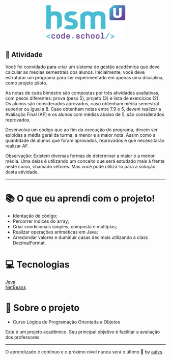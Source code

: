 <div align='center'>
<img src=".github/logo.png" width='250'>
</div>

## 🚀 Atividade

Você foi convidado para criar um sistema de gestão acadêmica que deve calcular as médias semestrais dos alunos.
Inicialmente, você deve estruturar um programa para ser experimentado em apenas uma disciplina, como projeto piloto.

As notas de cada bimestre são compostas por três atividades avaliativas, com pesos diferentes: prova (peso 5), projeto (3) e lista de exercícios (2).
Os alunos são considerados aprovados, caso obtenham média semestral superior ou igual a 8.
Caso obtenham notas entre 7.9 e 5, devem realizar a Avaliação Final (AF) e os alunos com médias abaixo de 5, são considerados reprovados.

Desenvolva um código que ao fim da execução do programa, devem ser exibidas a média geral da turma, a menor e a maior nota. Assim como a quantidade de alunos que foram aprovados, reprovados e que necessitarão realizar AF.

Observação: Existem diversas formas de determinar a maior e a menor média. Uma delas é utilizando um conceito que será estudado mais à frente neste curso, chamado vetores. Mas você pode utilizá-lo para a solução desta atividade.

---

# 📚 O que eu aprendi com o projeto!

- Identação de código;
- Percorrer indices do array;
- Criar condicionais simples, composta e múltiplas;
- Realizar operações aritméticas em Java;
- Arredondar valores e duminuir casas decimais utilizando a class DecimalFormat.

# 💻 Tecnologias

<a href='https://www.oracle.com/java/technologies/'>Java</a>
<br/>
<a href='https://netbeans.org/'>NetBeans</a>
<br/>



# 📝 Sobre o projeto

- Curso Lógica de Programação Orientada a Objetos

Este é um projeto acadêmico. Seu principal objetivo é facilitar a avaliação dos professores.

---

O aprendizado é contínuo e o próximo nível nunca será o último 🚀 by [aalvs](https://app.rocketseat.com.br/me/aalvs).